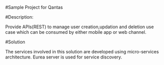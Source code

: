 #Sample Project for Qantas


#Description: 

Provide APIs(REST) to manage user creation,updation and deletion use case which can be consumed by either mobile app or web channel.

#Solution
 
The services involved in this solution are developed using micro-services architecture. Eurea server is used for service discovery. 
